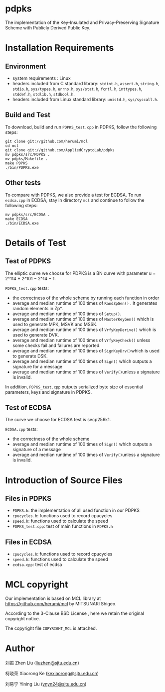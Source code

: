 # pdpks
The implementation of the Key-Insulated and Privacy-Preserving Signature Scheme with Publicly Derived Public Key.

# Installation Requirements

## Environment

* system requirements : Linux
* headers included from C standard library: `stdint.h`, `assert.h`, `string.h`, `stdio.h`, `sys/types.h`, `errno.h`, `sys/stat.h`, `fcntl.h`, `inttypes.h`, `stddef.h`, `stdlib.h`, `stdbool.h`.
* headers included from Linux standard library: `unistd.h`, `sys/syscall.h`.

## Build and Test
To download, build and run `PDPKS_test.cpp` in PDPKS, follow the following steps:

```
git clone git://github.com/herumi/mcl
cd mcl
git clone git://github.com/AppliedCryptoLab/pdpks
mv pdpks/src/PDPKS .
mv pdpks/Makefile .
make PDPKS
./bin/PDPKS.exe
``` 

## Other tests
To compare with PDPKS, we also provide a test for ECDSA.
To run `ecdsa.cpp` in ECDSA, stay in directory `mcl` and continue to follow the following steps: 
```
mv pdpks/src/ECDSA .
make ECDSA
./bin/ECDSA.exe
``` 


# Details of Test

## Test of PDPKS

The elliptic curve we choose for PDPKS is a BN curve with parameter u = 2^114 + 2^101 − 2^14 − 1.

`PDPKS_test.cpp` tests:
* the correctness of the whole scheme by running each function in order
* average and median runtime of 100 times of `RandZpGen()` . It generates random elements in Zp*.
* average and median runtime of 100 times of `Setup()`.
* average and median runtime of 100 times of `MasterKeyGen()` which is used to generate MPK, MSVK and MSSK.
* average and median runtime of 100 times of `VrfyKeyDerive()` which is used to generate DVK.
* average and median runtime of 100 times of `VrfyKeyCheck()` unless some checks fail and failures are reported.
* average and median runtime of 100 times of `SignKeyDrv()`which is used to generate DSK.
* average and median runtime of 100 times of `Sign()` which outputs a signature for a message
* average and median runtime of 100 times of `Verify()`unless a signature is invalid.

In addition, `PDPKS_test.cpp` outputs serialized byte size of essential parameters, keys and signature in PDPKS.

## Test of ECDSA

The curve we choose for ECDSA test is secp256k1. 

`ECDSA.cpp` tests:
* the correctness of the whole scheme
* average and median runtime of 100 times of `Sign()` which outputs a signature of a message
* average and median runtime of 100 times of `Verify()`unless a signature is invalid.


# Introduction of Source Files

## Files in PDPKS
* `PDPKS.h`: the implementation of all used function in our PDPKS
* `cpucycles.h`: functions used to record cpucycles
* `speed.h`: functions used to calculate the speed
* `PDPKS_test.cpp`: test of main functions in `PDPKS.h`

## Files in ECDSA
* `cpucycles.h`: functions used to record cpucycles
* `speed.h`: functions used to calculate the speed
* `ecdsa.cpp`: test of ecdsa

# MCL copyright
Our implementation is based on MCL library at https://github.com/herumi/mcl by MITSUNARI Shigeo.

According to the 3-Clause BSD License , here we retain the original copyright notice.

The copyright file `COPYRIGHT_MCL` is attached.

# Author
刘振 Zhen Liu (liuzhen@sjtu.edu.cn)

柯晓荣 Xiaorong Ke (kexiaorong@sjtu.edu.cn)

刘易宁 Yining Liu (ynyn24@sjtu.edu.cn)
